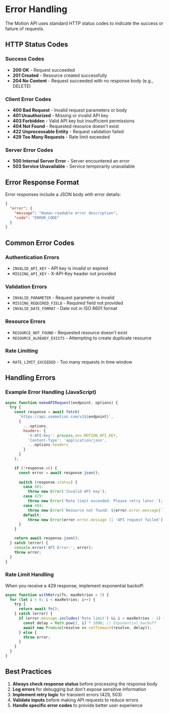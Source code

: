 # Error Handling

The Motion API uses standard HTTP status codes to indicate the success or failure of requests.

## HTTP Status Codes

### Success Codes

- **200 OK** - Request succeeded
- **201 Created** - Resource created successfully
- **204 No Content** - Request succeeded with no response body (e.g., DELETE)

### Client Error Codes

- **400 Bad Request** - Invalid request parameters or body
- **401 Unauthorized** - Missing or invalid API key
- **403 Forbidden** - Valid API key but insufficient permissions
- **404 Not Found** - Requested resource doesn't exist
- **422 Unprocessable Entity** - Request validation failed
- **429 Too Many Requests** - Rate limit exceeded

### Server Error Codes

- **500 Internal Server Error** - Server encountered an error
- **503 Service Unavailable** - Service temporarily unavailable

## Error Response Format

Error responses include a JSON body with error details:

```json
{
  "error": {
    "message": "Human-readable error description",
    "code": "ERROR_CODE"
  }
}
```

## Common Error Codes

### Authentication Errors
- `INVALID_API_KEY` - API key is invalid or expired
- `MISSING_API_KEY` - X-API-Key header not provided

### Validation Errors
- `INVALID_PARAMETER` - Request parameter is invalid
- `MISSING_REQUIRED_FIELD` - Required field not provided
- `INVALID_DATE_FORMAT` - Date not in ISO 8601 format

### Resource Errors
- `RESOURCE_NOT_FOUND` - Requested resource doesn't exist
- `RESOURCE_ALREADY_EXISTS` - Attempting to create duplicate resource

### Rate Limiting
- `RATE_LIMIT_EXCEEDED` - Too many requests in time window

## Handling Errors

### Example Error Handling (JavaScript)

```javascript
async function makeAPIRequest(endpoint, options) {
  try {
    const response = await fetch(
      `https://api.usemotion.com/v1${endpoint}`,
      {
        ...options,
        headers: {
          'X-API-Key': process.env.MOTION_API_KEY,
          'Content-Type': 'application/json',
          ...options.headers
        }
      }
    );

    if (!response.ok) {
      const error = await response.json();
      
      switch (response.status) {
        case 401:
          throw new Error('Invalid API key');
        case 429:
          throw new Error('Rate limit exceeded. Please retry later.');
        case 404:
          throw new Error(`Resource not found: ${error.error.message}`);
        default:
          throw new Error(error.error.message || 'API request failed');
      }
    }

    return await response.json();
  } catch (error) {
    console.error('API Error:', error);
    throw error;
  }
}
```

### Rate Limit Handling

When you receive a 429 response, implement exponential backoff:

```javascript
async function withRetry(fn, maxRetries = 3) {
  for (let i = 0; i < maxRetries; i++) {
    try {
      return await fn();
    } catch (error) {
      if (error.message.includes('Rate limit') && i < maxRetries - 1) {
        const delay = Math.pow(2, i) * 1000; // Exponential backoff
        await new Promise(resolve => setTimeout(resolve, delay));
      } else {
        throw error;
      }
    }
  }
}
```

## Best Practices

1. **Always check response status** before processing the response body
2. **Log errors** for debugging but don't expose sensitive information
3. **Implement retry logic** for transient errors (429, 503)
4. **Validate inputs** before making API requests to reduce errors
5. **Handle specific error codes** to provide better user experience